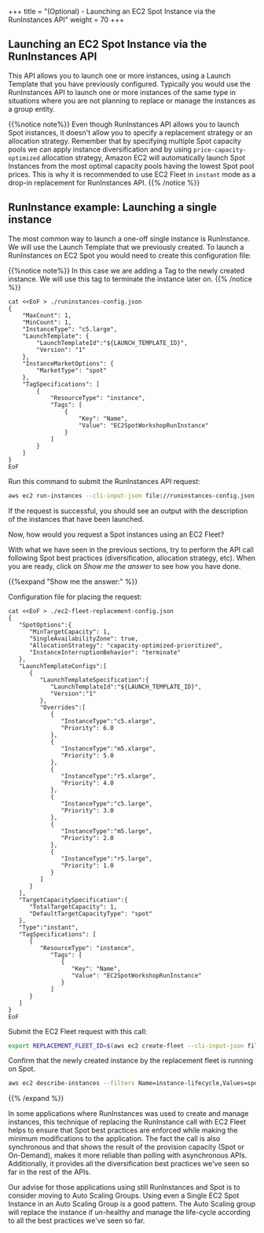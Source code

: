 +++
title = "(Optional) - Launching an EC2 Spot Instance via the RunInstances API"
weight = 70
+++

## Launching an EC2 Spot Instance via the RunInstances API

This API allows you to launch one or more instances, using a Launch Template that you have previously configured. Typically you would use the RunInstances API to launch one or more instances of the same type in situations where you are not planning to replace or manage the instances as a group entity.

{{%notice note%}}
Even though RunInstances API allows you to launch Spot instances, it doesn't allow you to specify a replacement strategy or an allocation strategy. Remember that by specifying multiple Spot capacity pools we can apply instance diversification and by using `price-capacity-optimized` allocation strategy, Amazon EC2 will automatically launch Spot Instances from the most optimal capacity pools having the lowest Spot pool prices. This is why it is recommended to use EC2 Fleet in `instant` mode as a drop-in replacement for RunInstances API.
{{% /notice %}}

## RunInstance example: Launching a single instance

The most common way to launch a one-off single instance is RunInstance. We will use the Launch Template that we previously created. To launch a RunInstances on EC2 Spot you would need to create this configuration file:

{{%notice note%}}
In this case we are adding a Tag to the newly created instance. We will use this tag to terminate the instance later on.
{{% /notice %}}


```
cat <<EoF > ./runinstances-config.json
{
    "MaxCount": 1,
    "MinCount": 1,
    "InstanceType": "c5.large",
    "LaunchTemplate": {
        "LaunchTemplateId":"${LAUNCH_TEMPLATE_ID}",
        "Version": "1"
    },
    "InstanceMarketOptions": {
        "MarketType": "spot"
    },
    "TagSpecifications": [
        {
            "ResourceType": "instance",
            "Tags": [
                {
                    "Key": "Name",
                    "Value": "EC2SpotWorkshopRunInstance"
                }
            ]
        }
    ]
}
EoF
```

Run this command to submit the RunInstances API request:

```bash
aws ec2 run-instances --cli-input-json file://runinstances-config.json
```

If the request is successful, you should see an output with the description of the instances that have been launched.

Now, how would you request a Spot instances using an EC2 Fleet?

With what we have seen in the previous sections, try to perform the API call following Spot best practices (diversification, allocation strategy, etc). When you are ready, click on *Show me the answer* to see how you have done.

{{%expand "Show me the answer:" %}}

Configuration file for placing the request:

```
cat <<EoF > ./ec2-fleet-replacement-config.json
{
   "SpotOptions":{
      "MinTargetCapacity": 1,
      "SingleAvailabilityZone": true,
      "AllocationStrategy": "capacity-optimized-prioritized",
      "InstanceInterruptionBehavior": "terminate"
   },
   "LaunchTemplateConfigs":[
      {
         "LaunchTemplateSpecification":{
            "LaunchTemplateId":"${LAUNCH_TEMPLATE_ID}",
            "Version":"1"
         },
         "Overrides":[            
            {
               "InstanceType":"c5.xlarge",
               "Priority": 6.0
            },
            {
               "InstanceType":"m5.xlarge",
               "Priority": 5.0
            },
            {
               "InstanceType":"r5.xlarge",
               "Priority": 4.0
            },
            {
               "InstanceType":"c5.large",
               "Priority": 3.0
            },
            {
               "InstanceType":"m5.large",
               "Priority": 2.0
            },
            {
               "InstanceType":"r5.large",
               "Priority": 1.0
            }
         ]
      }
   ],
   "TargetCapacitySpecification":{
      "TotalTargetCapacity": 1,
      "DefaultTargetCapacityType": "spot"
   },
   "Type":"instant",
   "TagSpecifications": [
      {
         "ResourceType": "instance",
            "Tags": [
               {
                  "Key": "Name",
                  "Value": "EC2SpotWorkshopRunInstance"
               }
            ]
      }
   ]
}
EoF
```

Submit the EC2 Fleet request with this call:

```bash
export REPLACEMENT_FLEET_ID=$(aws ec2 create-fleet --cli-input-json file://ec2-fleet-replacement-config.json | jq -r '.FleetId')
```

Confirm that the newly created instance by the replacement fleet is running on Spot.

```bash
aws ec2 describe-instances --filters Name=instance-lifecycle,Values=spot Name=tag:aws:ec2:fleet-id,Values=${REPLACEMENT_FLEET_ID} Name=instance-state-name,Values=running --query "Reservations[*].Instances[*].[InstanceId]" --output text
```

{{% /expand %}}

In some applications where RunInstances was used to create and manage instances, this technique of replacing the RunInstance call with EC2 Fleet helps to ensure that Spot best practices are enforced while making the minimum modifications to the application. The fact the call is also synchronous and that shows the result of the provision capacity (Spot or On-Demand), makes it more reliable than polling with asynchronous APIs. Additionally, it provides all the diversification best practices we've seen so far in the rest of the APIs.

Our advise for those applications using still RunInstances and Spot is to consider moving to Auto Scaling Groups. Using even a Single EC2 Spot Instance in an Auto Scaling Group is a good pattern. The Auto Scaling group will replace the instance if un-healthy and manage the life-cycle according to all the best practices we've seen so far.
